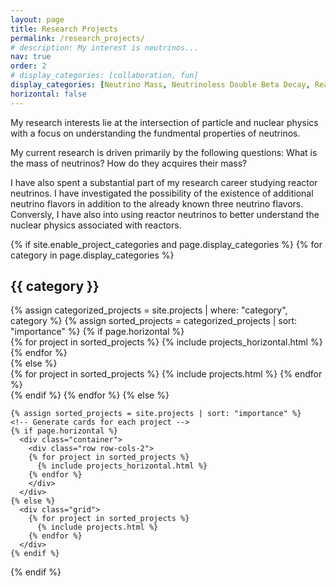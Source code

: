 ```yaml
---
layout: page
title: Research Projects
permalink: /research_projects/
# description: My interest is neutrinos...
nav: true
order: 2
# display_categories: [collaboration, fun]
display_categories: [Neutrino Mass, Neutrinoless Double Beta Decay, Reactor Neutrinos]
horizontal: false
---
```


<p>
My research interests lie at the intersection of particle and nuclear physics with a focus on understanding the fundmental properties of neutrinos.
</p>

<p>
My current research is driven primarily by the following questions:
What is the mass of neutrinos?
How do they acquires their mass?

<p>
I have also spent a substantial part of my research career studying reactor neutrinos. 
I have investigated the possibility of the existence of additional neutrino flavors in addition to the already known three neutrino flavors. Conversly, I have also into using reactor neutrinos to better understand the nuclear physics associated with reactors.
</p>

<div class="projects">
  {% if site.enable_project_categories and page.display_categories %}
  <!-- Display categorized projects -->
    {% for category in page.display_categories %}
      <h2 class="category">{{ category }}</h2>
      {% assign categorized_projects = site.projects | where: "category", category %}
      {% assign sorted_projects = categorized_projects | sort: "importance" %}
      <!-- Generate cards for each project -->
      {% if page.horizontal %}
        <div class="container">
          <div class="row row-cols-2">
          {% for project in sorted_projects %}
            {% include projects_horizontal.html %}
          {% endfor %}
          </div>
        </div>
      {% else %}
        <!-- <div class="grid"> -->
        <div class="container">
          <div class="row">
            <div class="col">
            {% for project in sorted_projects %}
              {% include projects.html %}
            {% endfor %}
            </div>
          </div>
        </div>
      {% endif %}
    {% endfor %}
  {% else %}


  <!-- Display projects without categories -->
    {% assign sorted_projects = site.projects | sort: "importance" %}
    <!-- Generate cards for each project -->
    {% if page.horizontal %}
      <div class="container">
        <div class="row row-cols-2">
        {% for project in sorted_projects %}
          {% include projects_horizontal.html %}
        {% endfor %}
        </div>
      </div>
    {% else %}
      <div class="grid">
        {% for project in sorted_projects %}
          {% include projects.html %}
        {% endfor %}
      </div>
    {% endif %}

  {% endif %}

</div>
